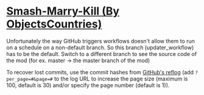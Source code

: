 # [Smash-Marry-Kill (By ObjectsCountries)](https://github.com/ObjectsCountries/Smash-Marry-Kill)

Unfortunately the way GitHub triggers workflows doesn't allow them to run on a schedule on a non-default branch. So this branch (updater_workflow) has to be the default. Switch to a different branch to see the source code of the mod (for ex. master -> the master branch of the mod)

To recover lost commits, use the commit hashes from [GitHub's reflog](https://api.github.com/repos/KtaneModules/Smash-Marry-Kill-ObjectsCountries/events) (add `?per_page=#&page=#` to the log URL to increase the page size (maximum is 100, default is 30) and/or specify the page number (default is 1)).
